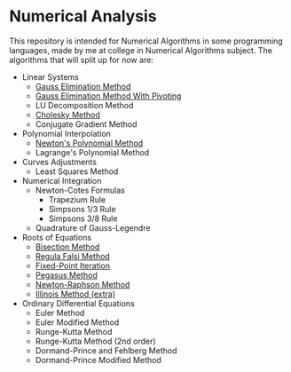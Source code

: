 # Numerical Analysis

This repository is intended for Numerical Algorithms in some programming languages, made by me at college in Numerical Algorithms subject. The algorithms that will split up for now are:

- Linear Systems
  - [Gauss Elimination Method](https://github.com/GabrielMotaBLima/Numerical_Analysis/tree/master/Linear%20Systems/Gauss%20Elimination%20Method)
  - [Gauss Elimination Method With Pivoting](https://github.com/GabrielMotaBLima/Numerical_Analysis/tree/master/Linear%20Systems/Gauss%20Elimination%20Method%20With%20Pivoting)
  - LU Decomposition Method
  - [Cholesky Method](https://github.com/GabrielMotaBLima/Numerical_Analysis/tree/master/Linear%20Systems/Cholesky%20Method)
  - Conjugate Gradient Method
- Polynomial Interpolation 
  - [Newton's Polynomial Method](https://github.com/GabrielMotaBLima/Numerical_Analysis/tree/master/Polynomial%20Interpolation/Newton's%20Polynomial%20Method)
  - Lagrange's Polynomial Method
- Curves Adjustments
  - Least Squares Method
- Numerical Integration
  - Newton-Cotes Formulas
    - Trapezium Rule
    - Simpsons 1/3 Rule
    - Simpsons 3/8 Rule
  - Quadrature of Gauss-Legendre
- Roots of Equations
  - [Bisection Method](https://github.com/GabrielMotaBLima/Numerical_Analysis/tree/master/Roots%20of%20Equations/Bisection%20Method)
  - [Regula Falsi Method](https://github.com/GabrielMotaBLima/Numerical_Analysis/tree/master/Roots%20of%20Equations/Regula-Falsi%20Method)
  - [Fixed-Point Iteration](https://github.com/GabrielMotaBLima/Numerical_Analysis/tree/master/Roots%20of%20Equations/Fixed-Point%20Iteration)
  - [Pegasus Method](https://github.com/GabrielMotaBLima/Numerical_Analysis/tree/master/Roots%20of%20Equations/Pegasus%20Method)
  - [Newton-Raphson Method](https://github.com/GabrielMotaBLima/Numerical_Analysis/tree/master/Roots%20of%20Equations/Newton-Raphson%20Method)
  - [Illinois Method (extra)](https://github.com/GabrielMotaBLima/Numerical_Analysis/tree/master/Roots%20of%20Equations/Illinois%20Method)
- Ordinary Differential Equations
  - Euler Method
  - Euler Modified Method
  - Runge-Kutta Method
  - Runge-Kutta Method (2nd order)
  - Dormand-Prince and Fehlberg Method
  - Dormand-Prince Modified Method
  
  

